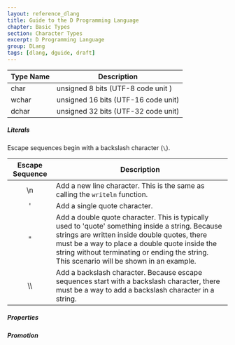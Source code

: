 ```yaml
---
layout: reference_dlang
title: Guide to the D Programming Language
chapter: Basic Types
section: Character Types
excerpt: D Programming Language
group: DLang
tags: [dlang, dguide, draft]
---
```


| Type Name | Description |
|-----------|-------------|
| char      | unsigned 8 bits (UTF-8 code unit ) |
| wchar     | unsigned 16 bits (UTF-16 code unit) |
| dchar     | unsigned 32 bits (UTF-32 code unit) |

##### Literals

Escape sequences begin with a backslash character (`\`).

| Escape Sequence | Description |
|:---------------:|-------------|
| \n              | Add a new line character. This is the same as calling the `writeln` function. |
| \'              | Add a single quote character. |
| \"              | Add a double quote character. This is typically used to 'quote' something inside a string. Because strings are written inside double quotes, there must be a way to place a double quote inside the string without terminating or ending the string. This scenario will be shown in an example. |
| \\\             | Add a backslash character. Because escape sequences start with a backslash character, there must be a way to add a backslash character in a string. |

##### Properties

##### Promotion
